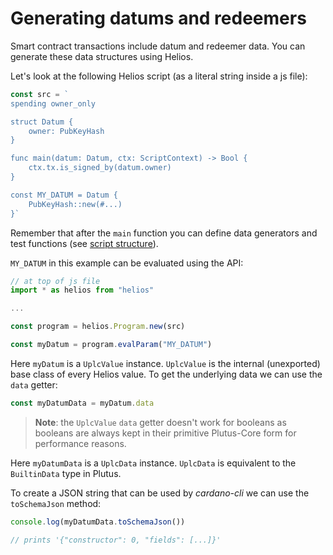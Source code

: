 # Generating datums and redeemers

Smart contract transactions include datum and redeemer data. You can generate these data structures using Helios.

Let's look at the following Helios script (as a literal string inside a js file):

```js
const src = `
spending owner_only

struct Datum {
    owner: PubKeyHash
}

func main(datum: Datum, ctx: ScriptContext) -> Bool {
    ctx.tx.is_signed_by(datum.owner)
}

const MY_DATUM = Datum {
    PubKeyHash::new(#...)
}`
```

Remember that after the `main` function you can define data generators and test functions (see [script structure](../lang/script-structure.md)).

`MY_DATUM` in this example can be evaluated using the API:

```js
// at top of js file
import * as helios from "helios"
```
```js
...
```
```js
const program = helios.Program.new(src)

const myDatum = program.evalParam("MY_DATUM")
```

Here `myDatum` is a `UplcValue` instance. `UplcValue` is the internal (unexported) base class of every Helios value. To get the underlying data we can use the `data` getter:

```js
const myDatumData = myDatum.data
```

> **Note**: the `UplcValue` `data` getter doesn't work for booleans as booleans are always kept in their primitive Plutus-Core form for performance reasons.

Here `myDatumData` is a `UplcData` instance. `UplcData` is equivalent to the `BuiltinData` type in Plutus.

To create a JSON string that can be used by *cardano-cli* we can use the `toSchemaJson` method:

```js
console.log(myDatumData.toSchemaJson())

// prints '{"constructor": 0, "fields": [...]}'
```